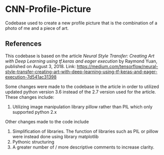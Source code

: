 # CNN-Profile-Picture
Codebase used to create a new profile picture that is the combination of a photo of me and a piece of art.

## References
This codebase is based on the article *Neural Style Transfer: Creating Art with Deep Learning using tf.keras and eager execution* by Raymond Yuan, published on August 3, 2018.
Link: https://medium.com/tensorflow/neural-style-transfer-creating-art-with-deep-learning-using-tf-keras-and-eager-execution-7d541ac31398

Some changes were made to the codebase in the article in order to utilized updated python version 3.6 instead of the 2.7 version used for the article. These changes include:
1. Utilizing image manipulation library pillow rather than PIL which only supported python 2.x

Other changes made to the code include
1. Simplification of libraries. The function of libraries such as PIL or pillow were instead done using library matplotlib
2. Pythonic structuring
3. A greater number of / more descriptive comments to increase clarity.
